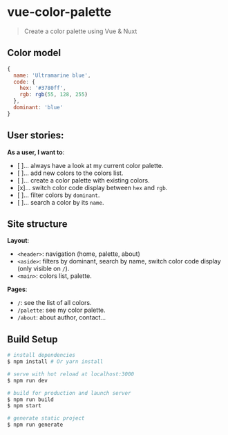 # vue-color-palette

> Create a color palette using Vue & Nuxt

## Color model

```javascript
{
  name: 'Ultramarine blue',
  code: {
    hex: '#3780ff',
    rgb: rgb(55, 128, 255)
  },
  dominant: 'blue'
}
```

## User stories:

**As a user, I want to**:
- [ ]... always have a look at my current color palette.
- [ ]... add new colors to the colors list.
- [ ]... create a color palette with existing colors.
- [x]... switch color code display between `hex` and `rgb`.
- [ ]... filter colors by `dominant`.
- [ ]... search a color by its `name`.

## Site structure

**Layout**:
- `<header>`: navigation (home, palette, about)
- `<aside>`: filters by dominant, search by name, switch color code display (only visible on `/`).
- `<main>`: colors list, palette.

**Pages**:
- `/`: see the list of all colors.
- `/palette`: see my color palette.
- `/about`: about author, contact...

## Build Setup

``` bash
# install dependencies
$ npm install # Or yarn install

# serve with hot reload at localhost:3000
$ npm run dev

# build for production and launch server
$ npm run build
$ npm start

# generate static project
$ npm run generate
```
